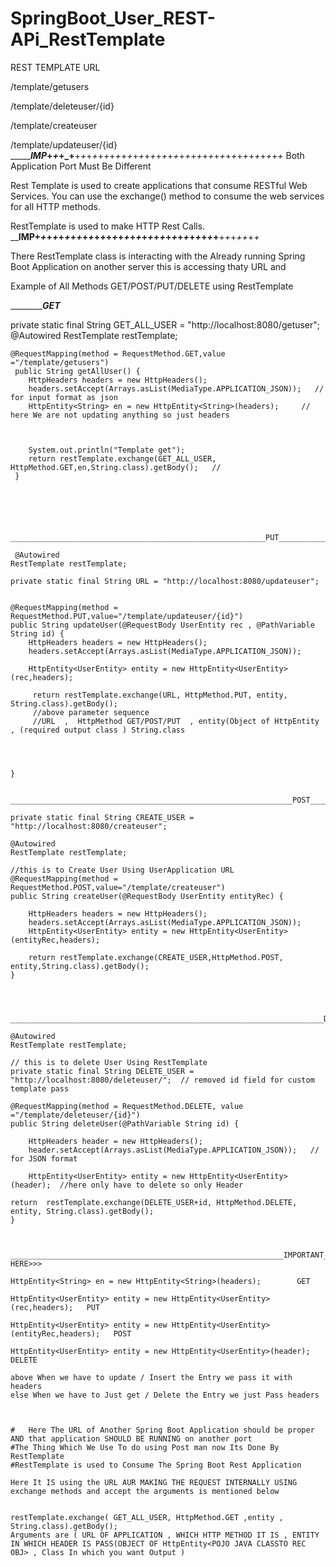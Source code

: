 # SpringBoot_User_REST-APi_RestTemplate

REST TEMPLATE URL


/template/getusers

/template/deleteuser/{id}

/template/createuser

/template/updateuser/{id}
____________________________________________IMP_____________________________________+_+_+_+__+_+_+_+_+_+_+_+_+_+_+_+_+_+_+_+_+_+_+_+_+_+_+_+_+_+_+_+_+_+_+_+_+_+_+_+_
Both Application Port Must Be Different

Rest Template is used to create applications that consume RESTful Web Services. You can use the exchange() method to consume the web services for all HTTP methods.

RestTemplate is used to make HTTP Rest Calls.
____________________________________________IMP________________________________________+_+_+_+_+_+_+_+_+_+_+_+_+_+_+_+_+_+_+_+_+_+_+_+_+_+_+_+_+_+_+__+_+_+_++_+_+_

There RestTemplate class is interacting with the Already running Spring Boot Application on another server 
this is accessing thaty URL and 


Example of All Methods GET/POST/PUT/DELETE using RestTemplate



_________________________________________________________________GET_________________________________________________________


private static final String GET_ALL_USER = "http://localhost:8080/getuser";
	@Autowired
	RestTemplate restTemplate;
	
	@RequestMapping(method = RequestMethod.GET,value ="/template/getusers")
	 public String getAllUser() {
		HttpHeaders headers = new HttpHeaders();
		headers.setAccept(Arrays.asList(MediaType.APPLICATION_JSON));   // for input format as json
		HttpEntity<String> en = new HttpEntity<String>(headers);     // here We are not updating anything so just headers
		
		
		
		System.out.println("Template get");
		return restTemplate.exchange(GET_ALL_USER, HttpMethod.GET,en,String.class).getBody();   //
	 }
	 
	 
	 
	 
	 
	 _________________________________________________________PUT_______________________________________________________________
	 
	 @Autowired
	RestTemplate restTemplate;
	
	private static final String URL = "http://localhost:8080/updateuser";  
	
	
	@RequestMapping(method = RequestMethod.PUT,value="/template/updateuser/{id}")
	public String updateUser(@RequestBody UserEntity rec , @PathVariable String id) {
		HttpHeaders headers = new HttpHeaders();
		headers.setAccept(Arrays.asList(MediaType.APPLICATION_JSON));
		
		HttpEntity<UserEntity> entity = new HttpEntity<UserEntity>(rec,headers);
		
		 return restTemplate.exchange(URL, HttpMethod.PUT, entity, String.class).getBody();
		 //above parameter sequence
		 //URL  ,  HttpMethod GET/POST/PUT  , entity(Object of HttpEntity , (required output class ) String.class
		
		
		
		
	}
	
	
	_______________________________________________________________POST__________________________________________________________________
	
	private static final String CREATE_USER = "http://localhost:8080/createuser";
	
	@Autowired
	RestTemplate restTemplate;
	
	//this is to Create User Using UserApplication URL 
	@RequestMapping(method = RequestMethod.POST,value="/template/createuser")
	public String createUser(@RequestBody UserEntity entityRec) {
		
		HttpHeaders headers = new HttpHeaders();
		headers.setAccept(Arrays.asList(MediaType.APPLICATION_JSON));
		HttpEntity<UserEntity> entity = new HttpEntity<UserEntity>(entityRec,headers);
		
		return restTemplate.exchange(CREATE_USER,HttpMethod.POST, entity,String.class).getBody();	
	}
	
	
	
	
	______________________________________________________________________DELETE________________________________________________________________
	
	@Autowired
	RestTemplate restTemplate;
	
	// this is to delete User Using RestTemplate
	private static final String DELETE_USER = "http://localhost:8080/deleteuser/";  // removed id field for custom template pass
	
	@RequestMapping(method = RequestMethod.DELETE, value ="/template/deleteuser/{id}")
	public String deleteUser(@PathVariable String id) {
		
		HttpHeaders header = new HttpHeaders();
		header.setAccept(Arrays.asList(MediaType.APPLICATION_JSON));   // for JSON format
		
		HttpEntity<UserEntity> entity = new HttpEntity<UserEntity>(header);  //here only have to delete so only Header
		
	return	restTemplate.exchange(DELETE_USER+id, HttpMethod.DELETE, entity, String.class).getBody();
	}
	
	
	
	_____________________________________________________________IMPORTANT_____________________________________________________________________
	HERE>>>
	
	HttpEntity<String> en = new HttpEntity<String>(headers);        GET
	
	HttpEntity<UserEntity> entity = new HttpEntity<UserEntity>(rec,headers);   PUT
	
	HttpEntity<UserEntity> entity = new HttpEntity<UserEntity>(entityRec,headers);   POST
	
	HttpEntity<UserEntity> entity = new HttpEntity<UserEntity>(header);   DELETE    
	
	above When we have to update / Insert the Entry we pass it with headers 
	else When we have to Just get / Delete the Entry we just Pass headers
	
	
	
	#   Here The URL of Another Spring Boot Application should be proper AND that application SHOULD BE RUNNING on another port
	#The Thing Which We Use To do using Post man now Its Done By RestTemplate 
	#RestTemplate is used to Consume The Spring Boot Rest Application 
	
	Here It IS using the URL AUR MAKING THE REQUEST INTERNALLY USING exchange methods and accept the arguments is mentioned	below
	
	
	restTemplate.exchange( GET_ALL_USER, HttpMethod.GET ,entity , String.class).getBody();
	Arguments are ( URL OF APPLICATION , WHICH HTTP METHOD IT IS , ENTITY IN WHICH HEADER IS PASS(OBJECT OF HttpEntity<POJO JAVA CLASSTO REC OBJ> , Class In which you want Output )
	
	
